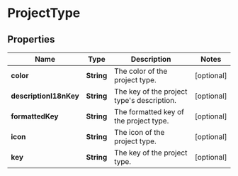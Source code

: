 # ProjectType

## Properties
Name | Type | Description | Notes
------------ | ------------- | ------------- | -------------
**color** | **String** | The color of the project type. |  [optional]
**descriptionI18nKey** | **String** | The key of the project type&#x27;s description. |  [optional]
**formattedKey** | **String** | The formatted key of the project type. |  [optional]
**icon** | **String** | The icon of the project type. |  [optional]
**key** | **String** | The key of the project type. |  [optional]
